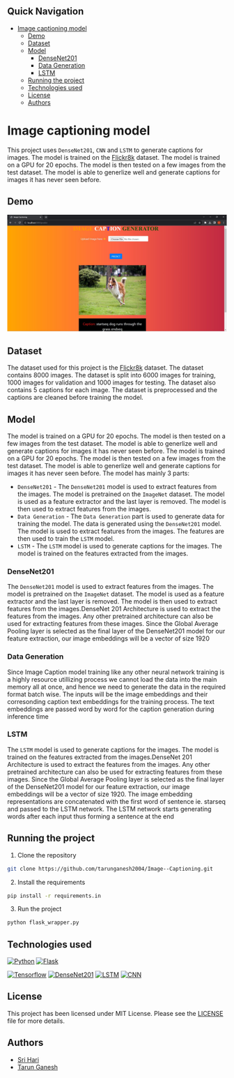Quick Navigation 
--- 
- [Image captioning model](#image-captioning-model)
  - [Demo](#demo)
  - [Dataset](#dataset)
  - [Model](#model)
    - [DenseNet201](#densenet201)
    - [Data Generation](#data-generation)
    - [LSTM](#lstm)
  - [Running the project](#running-the-project)
  - [Technologies used](#technologies-used)
  - [License](#license)
  - [Authors](#authors)

# Image captioning model 
This project uses `DenseNet201`, `CNN` and `LSTM` to generate captions for images. The model is trained on the [Flickr8k](https://www.kaggle.com/adityajn105/flickr8k) dataset. The model is trained on a GPU for 20 epochs. The model is then tested on a few images from the test dataset. The model is able to generlize well and generate captions for images it has never seen before.

## Demo 
![Screenshot](assets/pdp6.jpg)

## Dataset
The dataset used for this project is the [Flickr8k](https://www.kaggle.com/adityajn105/flickr8k) dataset. The dataset contains 8000 images. The dataset is split into 6000 images for training, 1000 images for validation and 1000 images for testing. The dataset also contains 5 captions for each image. The dataset is preprocessed and the captions are cleaned before training the model.

## Model
The model is trained on a GPU for 20 epochs. The model is then tested on a few images from the test dataset. The model is able to generlize well and generate captions for images it has never seen before. The model is trained on a GPU for 20 epochs. The model is then tested on a few images from the test dataset. The model is able to generlize well and generate captions for images it has never seen before. The model has mainly 3 parts:
- `DenseNet201` - The `DenseNet201` model is used to extract features from the images. The model is pretrained on the `ImageNet` dataset. The model is used as a feature extractor and the last layer is removed. The model is then used to extract features from the images.
- `Data Generation` - The `Data Generation` part is used to generate data for training the model. The data is generated using the `DenseNet201` model. The model is used to extract features from the images. The features are then used to train the `LSTM` model.
- `LSTM` - The `LSTM` model is used to generate captions for the images. The model is trained on the features extracted from the images.

### DenseNet201
The `DenseNet201` model is used to extract features from the images. The model is pretrained on the `ImageNet` dataset. The model is used as a feature extractor and the last layer is removed. The model is then used to extract features from the images.DenseNet 201 Architecture is used to extract the features from the images. Any other pretrained architecture can also be used for extracting features from these images. Since the Global Average Pooling layer is selected as the final layer of the DenseNet201 model for our feature extraction, our image embeddings will be a vector of size 1920

### Data Generation
Since Image Caption model training like any other neural network training is a highly resource utillizing process we cannot load the data into the main memory all at once, and hence we need to generate the data in the required format batch wise. The inputs will be the image embeddings and their corresonding caption text embeddings for the training process. The text embeddings are passed word by word for the caption generation during inference time

### LSTM
The `LSTM` model is used to generate captions for the images. The model is trained on the features extracted from the images.DenseNet 201 Architecture is used to extract the features from the images. Any other pretrained architecture can also be used for extracting features from these images. Since the Global Average Pooling layer is selected as the final layer of the DenseNet201 model for our feature extraction, our image embeddings will be a vector of size 1920. The image embedding representations are concatenated with the first word of sentence ie. starseq and passed to the LSTM network. The LSTM network starts generating words after each input thus forming a sentence at the end

## Running the project

1. Clone the repository
```bash 
git clone https://github.com/tarunganesh2004/Image--Captioning.git
```

2. Install the requirements
```bash
pip install -r requirements.in
```

3. Run the project
```bash
python flask_wrapper.py
```

## Technologies used
[![Python][python-shield]][python-url]
[![Flask](https://img.shields.io/badge/Flask-Web%20Framework-green?style=flat&logo=flask&logoColor=white)](https://flask.palletsprojects.com/)

[![Tensorflow][tensorflow-shield]][tensorflow-url]
[![DenseNet201][densenet201-shield]][densenet201-url]
[![LSTM][lstm-shield]][lstm-url]
[![CNN][cnn-shield]][cnn-url]

## License
This project has been licensed under MIT License. Please see the [LICENSE](LICENSE) file for more details.

## Authors
- [Sri Hari](https://github.com/gtbSrihari)
- [Tarun Ganesh](https://github.com/tarunganesh2004)



<!-- Markdown liks and Tags -->
[python-shield]: https://img.shields.io/badge/Python-3.8.5-blue?style=for-the-badge&logo=python
[python-url]: https://www.python.org/downloads/release/python-385/
[flask-shield]: https://img.shields.io/badge/Flask-Web%20Framework-green?style=flat&logo=flask&logoColor=white
[flask-url]: https://flask.palletsprojects.com/
[tensorflow-shield]: https://img.shields.io/badge/Tensorflow-2.5.0-blue?style=for-the-badge&logo=tensorflow
[tensorflow-url]: https://www.tensorflow.org/
[densenet201-shield]: https://img.shields.io/badge/DenseNet201-blue?style=for-the-badge&logo=tensorflow
[densenet201-url]: https://www.tensorflow.org/api_docs/python/tf/keras/applications/DenseNet201
[lstm-shield]: https://img.shields.io/badge/LSTM-blue?style=for-the-badge&logo=tensorflow
[lstm-url]: https://www.tensorflow.org/api_docs/python/tf/keras/layers/LSTM
[cnn-shield]: https://img.shields.io/badge/CNN-blue?style=for-the-badge&logo=tensorflow
[cnn-url]: https://www.tensorflow.org/api_docs/python/tf/keras/layers/Conv2D

